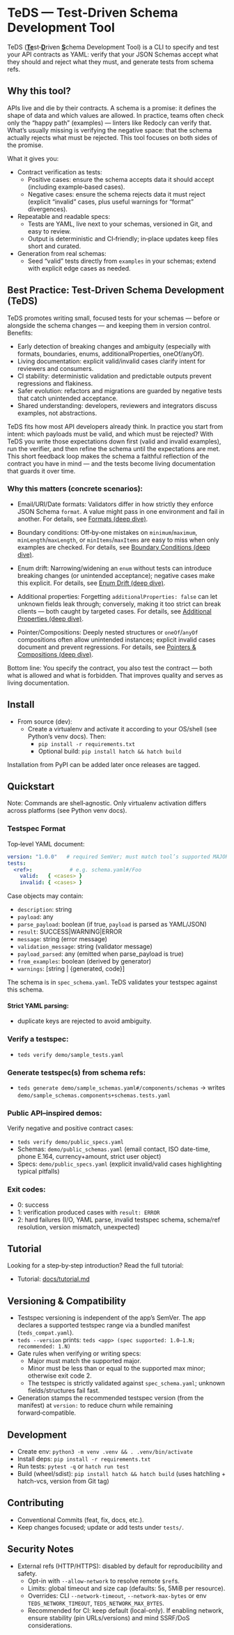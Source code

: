 # TeDS — Test‑Driven Schema Development Tool

TeDS (<u>**Te**</u>st‑<u>**D**</u>riven <u>**S**</u>chema Development Tool) is a CLI to specify and test your API contracts as YAML: verify that your JSON Schemas accept what they should and reject what they must, and generate tests from schema refs.

## Why this tool?

APIs live and die by their contracts. A schema is a promise: it defines the shape of data and which values are allowed. In practice, teams often check only the “happy path” (examples) — linters like Redocly can verify that. What’s usually missing is verifying the negative space: that the schema actually rejects what must be rejected. This tool focuses on both sides of the promise.

What it gives you:

- Contract verification as tests:
  - Positive cases: ensure the schema accepts data it should accept (including example‑based cases).
  - Negative cases: ensure the schema rejects data it must reject (explicit “invalid” cases, plus useful warnings for “format” divergences).
- Repeatable and readable specs:
  - Tests are YAML, live next to your schemas, versioned in Git, and easy to review.
  - Output is deterministic and CI‑friendly; in‑place updates keep files short and curated.
- Generation from real schemas:
  - Seed “valid” tests directly from `examples` in your schemas; extend with explicit edge cases as needed.

## Best Practice: Test‑Driven Schema Development (TeDS)

TeDS promotes writing small, focused tests for your schemas — before or alongside the schema changes — and keeping them in version control. Benefits:

- Early detection of breaking changes and ambiguity (especially with formats, boundaries, enums, additionalProperties, oneOf/anyOf).
- Living documentation: explicit valid/invalid cases clarify intent for reviewers and consumers.
- CI stability: deterministic validation and predictable outputs prevent regressions and flakiness.
- Safer evolution: refactors and migrations are guarded by negative tests that catch unintended acceptance.
- Shared understanding: developers, reviewers and integrators discuss examples, not abstractions.

TeDS fits how most API developers already think. In practice you start from intent: which payloads must be valid, and which must be rejected? With TeDS you write those expectations down first (valid and invalid examples), run the verifier, and then refine the schema until the expectations are met. This short feedback loop makes the schema a faithful reflection of the contract you have in mind — and the tests become living documentation that guards it over time.

### Why this matters (concrete scenarios):

 - Email/URI/Date formats: Validators differ in how strictly they enforce JSON Schema `format`. A value might pass in one environment and fail in another. For details, see [Formats (deep dive)](docs/why_this_matters.md#formats-email-uri-date-time).

 - Boundary conditions: Off‑by‑one mistakes on `minimum`/`maximum`, `minLength`/`maxLength`, or `minItems`/`maxItems` are easy to miss when only examples are checked. For details, see [Boundary Conditions (deep dive)](docs/why_this_matters.md#boundary-conditions-minmax-lengths-items).

 - Enum drift: Narrowing/widening an `enum` without tests can introduce breaking changes (or unintended acceptance); negative cases make this explicit. For details, see [Enum Drift (deep dive)](docs/why_this_matters.md#enum-drift-casing-widening-narrowing).

 - Additional properties: Forgetting `additionalProperties: false` can let unknown fields leak through; conversely, making it too strict can break clients — both caught by targeted cases. For details, see [Additional Properties (deep dive)](docs/why_this_matters.md#additional-properties-unknown-fields).

 - Pointer/Compositions: Deeply nested structures or `oneOf`/`anyOf` compositions often allow unintended instances; explicit invalid cases document and prevent regressions. For details, see [Pointers & Compositions (deep dive)](docs/why_this_matters.md#pointers--compositions-oneofanyof).

Bottom line: You specify the contract, you also test the contract — both what is allowed and what is forbidden. That improves quality and serves as living documentation.

## Install

- From source (dev):
  - Create a virtualenv and activate it according to your OS/shell (see Python’s venv docs). Then:
    - `pip install -r requirements.txt`
    - Optional build: `pip install hatch && hatch build`

Installation from PyPI can be added later once releases are tagged.

## Quickstart

Note: Commands are shell‑agnostic. Only virtualenv activation differs across platforms (see Python venv docs).

### Testspec Format

Top‑level YAML document:

```yaml
version: "1.0.0"   # required SemVer; must match tool’s supported MAJOR and not exceed supported MINOR
tests:
  <ref>:            # e.g. schema.yaml#/Foo
    valid:   { <cases> }
    invalid: { <cases> }
```

Case objects may contain:
- `description`: string
- `payload`: any
- `parse_payload`: boolean (if true, `payload` is parsed as YAML/JSON)
- `result`: SUCCESS|WARNING|ERROR
- `message`: string (error message)
- `validation_message`: string (validator message)
- `payload_parsed`: any (emitted when parse_payload is true)
- `from_examples`: boolean (derived by generator)
- `warnings`: [string | {generated, code}]

The schema is in `spec_schema.yaml`. TeDS validates your testspec against this schema.

#### Strict YAML parsing:
- duplicate keys are rejected to avoid ambiguity.

### Verify a testspec:
- `teds verify demo/sample_tests.yaml`

### Generate testspec(s) from schema refs:
- `teds generate demo/sample_schemas.yaml#/components/schemas`
  → writes `demo/sample_schemas.components+schemas.tests.yaml`

### Public API–inspired demos:
Verify negative and positive contract cases:
- `teds verify demo/public_specs.yaml`
- Schemas: `demo/public_schemas.yaml` (email contact, ISO date-time, phone E.164, currency+amount, strict user object)
- Specs:   `demo/public_specs.yaml` (explicit invalid/valid cases highlighting typical pitfalls)

### Exit codes:
- 0: success
- 1: verification produced cases with `result: ERROR`
- 2: hard failures (I/O, YAML parse, invalid testspec schema, schema/ref resolution, version mismatch, unexpected)

## Tutorial

Looking for a step‑by‑step introduction? Read the full tutorial:

- Tutorial: [docs/tutorial.md](docs/tutorial.md)

## Versioning & Compatibility

- Testspec versioning is independent of the app’s SemVer. The app declares a supported testspec range via a bundled manifest (`teds_compat.yaml`).
- `teds --version` prints: `teds <app> (spec supported: 1.0–1.N; recommended: 1.N)`
- Gate rules when verifying or writing specs:
  - Major must match the supported major.
  - Minor must be less than or equal to the supported max minor; otherwise exit code 2.
  - The testspec is strictly validated against `spec_schema.yaml`; unknown fields/structures fail fast.
- Generation stamps the recommended testspec version (from the manifest) at `version:` to reduce churn while remaining forward‑compatible.

## Development

- Create env: `python3 -m venv .venv && . .venv/bin/activate`
- Install deps: `pip install -r requirements.txt`
- Run tests: `pytest -q` or `hatch run test`
- Build (wheel/sdist): `pip install hatch && hatch build` (uses hatchling + hatch-vcs, version from Git tag)

## Contributing

- Conventional Commits (feat, fix, docs, etc.).
- Keep changes focused; update or add tests under `tests/`.

## Security Notes

- External refs (HTTP/HTTPS): disabled by default for reproducibility and safety.
  - Opt-in with `--allow-network` to resolve remote `$ref`s.
  - Limits: global timeout and size cap (defaults: 5s, 5MiB per resource).
  - Overrides: CLI `--network-timeout`, `--network-max-bytes` or env `TEDS_NETWORK_TIMEOUT`, `TEDS_NETWORK_MAX_BYTES`.
  - Recommended for CI: keep default (local-only). If enabling network, ensure stability (pin URLs/versions) and mind SSRF/DoS considerations.

